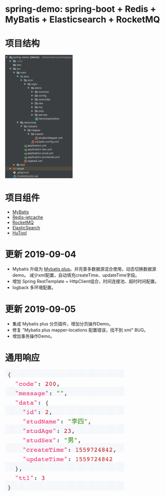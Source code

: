 # spring-demo: spring-boot + Redis + MyBatis + Elasticsearch + RocketMQ

# 项目结构
<img src="docs/project.png" height="400px;"/>

# 项目组件
* [MyBatis](http://www.mybatis.org/mybatis-3/zh/index.html)
* [Redis-jetcache](https://github.com/alibaba/jetcache)
* [RocketMQ](https://github.com/apache/rocketmq-spring/blob/master/README_zh_CN.md)
* [ElasticSearch](https://spring.io/projects/spring-data-elasticsearch)
* [HuTool](https://hutool.cn/docs/#/?id=%e6%96%87%e6%a1%a3)

# 更新 2019-09-04
* Mybatis 升级为 [Mybatis plus](https://mp.baomidou.com/)。并完善多数据源混合使用，动态切换数据源demo。
减少xml配置，自动填充createTime、updateTime字段。
* 增加 Spring RestTemplate + HttpClient组合，时间连接池、超时时间配置。
* logback 多环境配置。

# 更新 2019-09-05
* 集成 Mybatis plus 分页插件，增加分页操作Demo。
* 修复 "Mybatis plus mapper-locations 配置错误，找不到 xml" BUG。
* 增加事务操作Demo。

# 通用响应
<img src="docs/result.png" height="400px;"/>